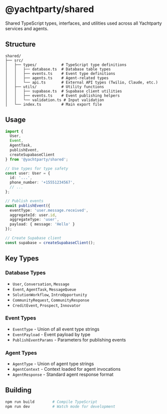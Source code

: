 # @yachtparty/shared

Shared TypeScript types, interfaces, and utilities used across all Yachtparty services and agents.

## Structure

```
shared/
├── src/
│   ├── types/           # TypeScript type definitions
│   │   ├── database.ts  # Database table types
│   │   ├── events.ts    # Event type definitions
│   │   ├── agents.ts    # Agent-related types
│   │   └── api.ts       # External API types (Twilio, Claude, etc.)
│   ├── utils/           # Utility functions
│   │   ├── supabase.ts  # Supabase client utilities
│   │   ├── events.ts    # Event publishing helpers
│   │   └── validation.ts # Input validation
│   └── index.ts         # Main export file
```

## Usage

```typescript
import {
  User,
  Event,
  AgentTask,
  publishEvent,
  createSupabaseClient
} from '@yachtparty/shared';

// Use types for type safety
const user: User = {
  id: '...',
  phone_number: '+15551234567',
  // ...
};

// Publish events
await publishEvent({
  eventType: 'user.message.received',
  aggregateId: user.id,
  aggregateType: 'user',
  payload: { message: 'Hello' }
});

// Create Supabase client
const supabase = createSupabaseClient();
```

## Key Types

### Database Types
- `User`, `Conversation`, `Message`
- `Event`, `AgentTask`, `MessageQueue`
- `SolutionWorkflow`, `IntroOpportunity`
- `CommunityRequest`, `CommunityResponse`
- `CreditEvent`, `Prospect`, `Innovator`

### Event Types
- `EventType` - Union of all event type strings
- `EventPayload` - Event payload by type
- `PublishEventParams` - Parameters for publishing events

### Agent Types
- `AgentType` - Union of agent type strings
- `AgentContext` - Context loaded for agent invocations
- `AgentResponse` - Standard agent response format

## Building

```bash
npm run build        # Compile TypeScript
npm run dev          # Watch mode for development
```
